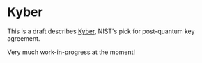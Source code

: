 # Kyber

This is a draft describes [Kyber](https://pq-crystals.org/kyber/index.shtml),
NIST's pick for post-quantum key agreement.

Very much work-in-progress at the moment!
